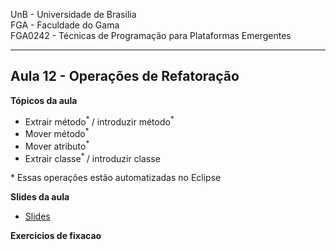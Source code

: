 
UnB - Universidade de Brasilia  
FGA - Faculdade do Gama  
FGA0242 - Técnicas de Programação para Plataformas Emergentes

---

## Aula 12 - Operações de Refatoração

**Tópicos da aula**
- Extrair método<sup>* </sup> / introduzir método<sup>* </sup>
- Mover método<sup>* </sup>
- Mover atributo<sup>* </sup>
- Extrair classe<sup>* </sup> / introduzir classe

\* Essas operações estão automatizadas no Eclipse


**Slides da aula**
* [Slides](https://docs.google.com/presentation/d/1JizqaH0YcI1BA5uwBof1u3_gMe9BUwrB8vbht0iLUP0/edit?usp=sharing)

**Exercicios de fixacao**
